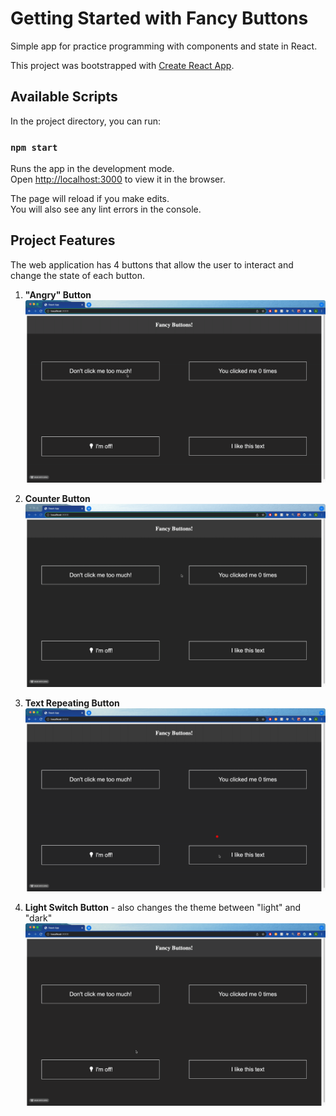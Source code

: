 # Getting Started with Fancy Buttons

Simple app for practice programming with components and state in React.

This project was bootstrapped with [Create React App](https://github.com/facebook/create-react-app).

## Available Scripts

In the project directory, you can run: 

### `npm start`

Runs the app in the development mode.\
Open [http://localhost:3000](http://localhost:3000) to view it in the browser.

The page will reload if you make edits.\
You will also see any lint errors in the console.


## Project Features

The web application has 4 buttons that allow the user to interact and change the state of each button.

1. **"Angry" Button**
![angry](./docs/angryButton.gif)

2. **Counter Button**
![counter](./docs/counterButton.gif)

3. **Text Repeating Button**
![text-repeater](./docs/textRepeaterButton.gif)

4. **Light Switch Button** - also changes the theme between "light" and "dark"
![light-swtich](./docs/lightSwitchButton.gif)





